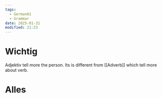 ```yaml
---
tags:
  - GermanA1
  - Grammar
date: 2025-01-31
modified: 21:23
---
```

# Wichtig
Adjektiv tell more the person. Its is different from [[Adverb]] which tell more about verb.

# Alles

